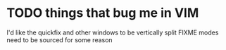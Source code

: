 # TODO things that bug me in VIM

I'd like the quickfix and other windows to be vertically split
FIXME modes need to be sourced for some reason

